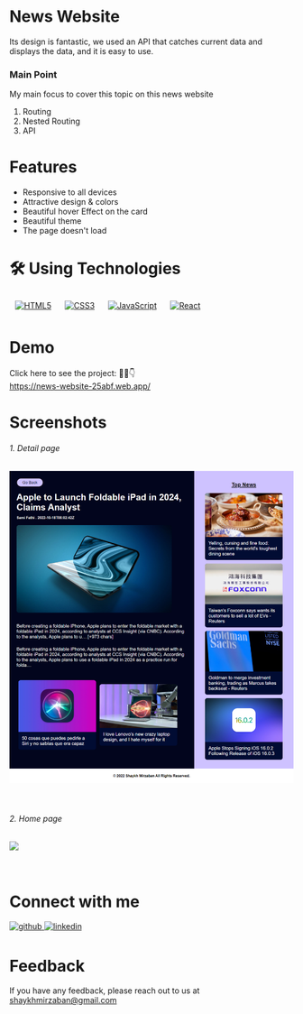 # News Website  
 Its design is fantastic, we used an API that catches current data and displays the data, and it is easy to use.  
  
### Main Point
My main focus to cover this topic on this news website
1) Routing
2) Nested Routing
3) API

# Features  
- Responsive to all devices  
- Attractive design & colors  
- Beautiful hover Effect on the card  
- Beautiful theme  
- The page doesn't load  
  

# 🛠️ Using Technologies  
<div align="start">  
<a href="https://en.wikipedia.org/wiki/HTML5" target="_blank"><img style="margin: 10px" src="https://profilinator.rishav.dev/skills-assets/html5-original-wordmark.svg" alt="HTML5" height="50" /></a>  
<a href="https://www.w3schools.com/css/" target="_blank"><img style="margin: 10px" src="https://profilinator.rishav.dev/skills-assets/css3-original-wordmark.svg" alt="CSS3" height="50" /></a>  
<a href="https://www.javascript.com/" target="_blank"><img style="margin: 10px" src="https://profilinator.rishav.dev/skills-assets/javascript-original.svg" alt="JavaScript" height="50" /></a>  
<a href="https://reactjs.org/" target="_blank"><img style="margin: 10px" src="https://profilinator.rishav.dev/skills-assets/react-original-wordmark.svg" alt="React" height="50" /></a>  
</div>  

# Demo  
Click here to see the project: 🙇‍♀️👇  
https://news-website-25abf.web.app/  
  

# Screenshots   

###### 1. Detail page  
![](https://github.com/shaykhmirzaban/news-website/blob/main/screencapture-localhost-5000-detail-2022-10-18-15_36_35.png?raw=true)   
  
<br/>  

###### 2. Home page  
![](https://github.com/shaykhmirzaban/news-website/blob/main/screencapture-localhost-5000-2022-10-18-15_36_03.png?raw=true)    
  
<br/>  

# Connect with me  
<a href="https://github.com/https://github.com/shaykhmirzaban" target="_blank">
<img src=https://img.shields.io/badge/github-%2324292e.svg?&style=for-the-badge&logo=github&logoColor=white alt=github style="margin-bottom: 5px;" />
</a>
<a href="https://linkedin.com/in/https://www.linkedin.com/in/shaykh-mirzaban-7b51651a5/" target="_blank">
<img src=https://img.shields.io/badge/linkedin-%231E77B5.svg?&style=for-the-badge&logo=linkedin&logoColor=white alt=linkedin style="margin-bottom: 5px;" />
</a>  
  

# Feedback  
If you have any feedback, please reach out to us at  
shaykhmirzaban@gmail.com  

<br />
